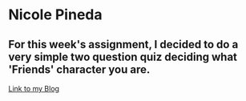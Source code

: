 # Nicole Pineda

## For this week's assignment, I decided to do a very simple two question quiz deciding what 'Friends' character you are. 
[Link to my Blog](https://nicolepinedawebdev.tumblr.com/)

